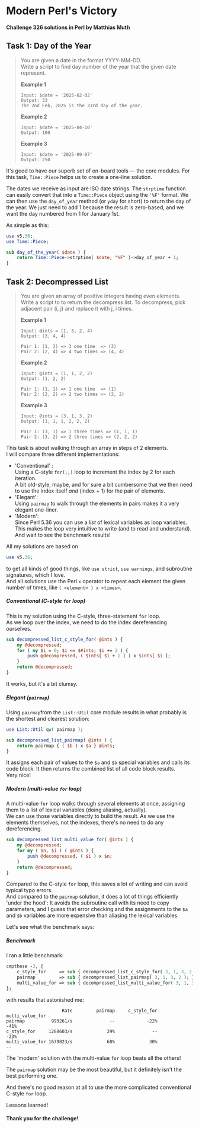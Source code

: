 # Modern Perl's Victory

**Challenge 326 solutions in Perl by Matthias Muth**

## Task 1: Day of the Year

> You are given a date in the format YYYY-MM-DD.<br/>
> Write a script to find day number of the year that the given date represent.
>
> **Example 1**
>
> ```text
> Input: $date = '2025-02-02'
> Output: 33
>The 2nd Feb, 2025 is the 33rd day of the year.
> ```
>
> **Example 2**
>
> ```text
>Input: $date = '2025-04-10'
> Output: 100
> ```
> 
>**Example 3**
> 
>```text
> Input: $date = '2025-09-07'
>Output: 250
> ```

It's good to have our superb set of on-board tools — the core modules. For this task, `Time::Piece` helps us to create a one-line solution.

The dates we receive as input are ISO date strings. The `strptime` function can easily convert that into a `Time::Piece` object using the `'%F'` format. We can then use the `day_of_year` method (or `yday` for short) to return the day of the year. We just need to add 1 because the result is zero-based, and we want the day numbered from 1 for January 1st.

As simple as this:

```perl
use v5.36;
use Time::Piece;

sub day_of_the_year( $date ) {
    return Time::Piece->strptime( $date, "%F" )->day_of_year + 1;
}
```

## Task 2: Decompressed List

> You are given an array of positive integers having even elements.<br/>
> Write a script to to return the decompress list. To decompress, pick adjacent pair (i, j) and replace it with j, i times.
>
> **Example 1**
>
> ```text
> Input: @ints = (1, 3, 2, 4)
> Output: (3, 4, 4)
>
> Pair 1: (1, 3) => 3 one time  => (3)
> Pair 2: (2, 4) => 4 two times => (4, 4)
>```
> 
>**Example 2**
> 
>```text
> Input: @ints = (1, 1, 2, 2)
> Output: (1, 2, 2)
> 
>Pair 1: (1, 1) => 1 one time  => (1)
> Pair 2: (2, 2) => 2 two times => (2, 2)
> ```
>
> **Example 3**
>
> ```text
>Input: @ints = (3, 1, 3, 2)
> Output: (1, 1, 1, 2, 2, 2)
> 
> Pair 1: (3, 1) => 1 three times => (1, 1, 1)
>Pair 2: (3, 2) => 2 three times => (2, 2, 2)
> ```

This task is about walking through an array in steps of 2 elements.<br/>
I will compare three different implementations:

* 'Conventional' :<br/>
  Using a C-style `for(;;)` loop to increment the index by 2 for each iteration.<br/>A bit old-style, maybe, and for sure a bit cumbersome that we then need to use the index itself *and* (index + 1) for the pair of elements.
* 'Elegant':<br/>Using `pairmap` to walk through the elements in pairs makes it a very elegant one-liner.
* 'Modern':<br/>Since Perl 5.36 you can use a *list* of lexical variables as loop variables.<br/>
  This makes the loop very intuitive to write (and to read and understand).<br/>And wait to see the benchmark results!

All my solutions are based on
```perl
use v5.36;
```
to get all kinds of good things, like `use strict`,  `use warnings`,  and subroutine signatures, which I love.<br/>
And all solutions use the Perl `x` operator to repeat each element the given number of  times, like `( <element> ) x <times>`.

##### Conventional (C-style `for` loop)

This is my solution using the C-style, three-statement `for` loop.<br/>
As we loop over the index, we need to do the index dereferencing ourselves.

```perl
sub decompressed_list_c_style_for( @ints ) {
    my @decompressed;
    for ( my $i = 0; $i <= $#ints; $i += 2 ) {
        push @decompressed, ( $ints[ $i + 1 ] ) x $ints[ $i ];
    }
    return @decompressed;
}
```

It works, but it's a bit clumsy.

##### Elegant (`pairmap`)

Using `pairmap`from the `List::Util` core module results in what probably is the shortest and clearest solution:

```perl
use List::Util qw( pairmap );

sub decompressed_list_pairmap( @ints ) {
    return pairmap { ( $b ) x $a } @ints;
}
```

It assigns each pair of values to the `$a` and `$b` special variables and calls its code block. It then returns the combined list of all code block results.<br/>Very nice!

##### Modern (multi-value `for` loop)

A multi-value `for` loop walks through several elements at once, assigning them to a list of lexical variables (doing aliasing, actually).<br/>We can use those variables directly to build the result. As we use the elements themselves, not the indexes, there's no need to do any dereferencing.

```perl
sub decompressed_list_multi_value_for( @ints ) {
    my @decompressed;
    for my ( $n, $i ) ( @ints ) {
        push @decompressed, ( $i ) x $n;
    }
    return @decompressed;
}
```

Compared to the C-style `for` loop, this saves a lot of writing and can avoid typical typo errors.<br/>And compared to the `pairmap` solution, it does a lot of things efficiently 'under the hood': It avoids the subroutine call with its need to copy parameters, and I guess that error checking and the assignments to the `$a` and `$b` variables are more expensive than aliasing the lexical variables.

Let's see what the benchmark says:

##### Benchmark

I ran a little benchmark:

```perl
cmpthese -3, {
    c_style_for     => sub { decompressed_list_c_style_for( 3, 1, 3, 2 ); },
    pairmap         => sub { decompressed_list_pairmap( 3, 1, 3, 2 ); },
    multi_value_for => sub { decompressed_list_multi_value_for( 3, 1, 3, 2 ); },
};
```

with results that astonished me:

```text
                     Rate         pairmap     c_style_for multi_value_for
pairmap          999261/s              --            -22%            -41%
c_style_for     1288603/s             29%              --            -23%
multi_value_for 1679823/s             68%             30%              --
```

The 'modern' solution with the multi-value `for` loop beats all the others!

The `pairmap` solution may be the most beautiful, but it definitely isn't the best performing one.

And there's no good reason at all to use the more complicated conventional C-style `for` loop.

Lessons learned!

#### **Thank you for the challenge!**
